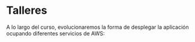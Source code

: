 # Talleres

A lo largo del curso, evolucionaremos la forma de desplegar la aplicación ocupando diferentes servicios de AWS:
